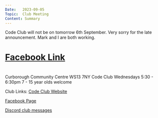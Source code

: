 ```yaml
---
Date:   2023-09-05
Topic:  Club Meeting
Content: Summary
---
```

Code Club will not be on tomorrow 6th September. Very sorry for the late announcement. Mark and I are both working.

# [Facebook Link](https://www.facebook.com/720665616418529/posts/813039193847837)

#
Curborough Community Centre
WS13 7NY
Code Club
Wednesdays 5:30 - 6:30pm
7 - 15 year olds welcome

Club Links:
[Code Club Website](https://lichfield-code-club.github.io/)

[Facebook Page](https://www.facebook.com/LichfieldCoders)

[Discord club messages](https://discord.gg/szz6xGK)
